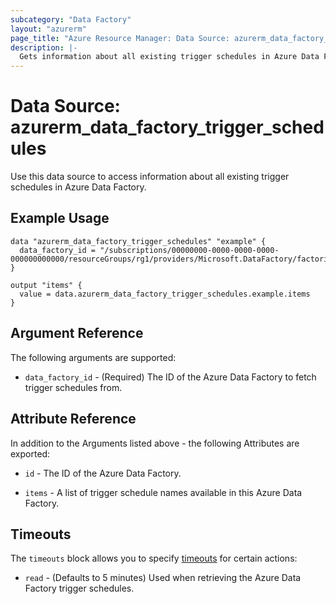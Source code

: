 ```yaml
---
subcategory: "Data Factory"
layout: "azurerm"
page_title: "Azure Resource Manager: Data Source: azurerm_data_factory_trigger_schedules"
description: |-
  Gets information about all existing trigger schedules in Azure Data Factory.
---
```


# Data Source: azurerm_data_factory_trigger_schedules

Use this data source to access information about all existing trigger schedules in Azure Data Factory.

## Example Usage

```hcl
data "azurerm_data_factory_trigger_schedules" "example" {
  data_factory_id = "/subscriptions/00000000-0000-0000-0000-000000000000/resourceGroups/rg1/providers/Microsoft.DataFactory/factories/datafactory1"
}

output "items" {
  value = data.azurerm_data_factory_trigger_schedules.example.items
}
```

## Argument Reference

The following arguments are supported:

- `data_factory_id` - (Required) The ID of the Azure Data Factory to fetch trigger schedules from.

## Attribute Reference

In addition to the Arguments listed above - the following Attributes are exported:

- `id` - The ID of the Azure Data Factory.

- `items` - A list of trigger schedule names available in this Azure Data Factory.

## Timeouts

The `timeouts` block allows you to specify [timeouts](https://developer.hashicorp.com/terraform/language/resources/configure#define-operation-timeouts) for certain actions:

* `read` - (Defaults to 5 minutes) Used when retrieving the Azure Data Factory trigger schedules.
